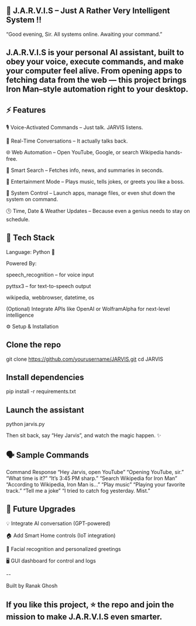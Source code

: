 🧠 J.A.R.V.I.S – Just A Rather Very Intelligent System !!
-------------------------------------------------------------
“Good evening, Sir. All systems online. Awaiting your command.”

J.A.R.V.I.S is your personal AI assistant, built to obey your voice, execute commands, and make your computer feel alive.
From opening apps to fetching data from the web — this project brings Iron Man–style automation right to your desktop.
---------------------------------------------------------------------------------------

⚡ Features 
-------------
🎙️ Voice-Activated Commands – Just talk. JARVIS listens.

💬 Real-Time Conversations – It actually talks back.

🌐 Web Automation – Open YouTube, Google, or search Wikipedia hands-free.

🧠 Smart Search – Fetches info, news, and summaries in seconds.

🎵 Entertainment Mode – Plays music, tells jokes, or greets you like a boss.

🧩 System Control – Launch apps, manage files, or even shut down the system on command.

🕒 Time, Date & Weather Updates – Because even a genius needs to stay on schedule.

🧰 Tech Stack
-------------------------
Language: Python 🐍

Powered By:

speech_recognition – for voice input

pyttsx3 – for text-to-speech output

wikipedia, webbrowser, datetime, os

(Optional) Integrate APIs like OpenAI or WolframAlpha for next-level intelligence

⚙️ Setup & Installation

Clone the repo
--------------
git clone https://github.com/yourusername/JARVIS.git
cd JARVIS


Install dependencies
----
pip install -r requirements.txt


Launch the assistant
----
python jarvis.py


Then sit back, say “Hey Jarvis”, and watch the magic happen. ✨

🗣️ Sample Commands
-------
Command	Response
“Hey Jarvis, open YouTube”	“Opening YouTube, sir.”
“What time is it?”	“It’s 3:45 PM sharp.”
“Search Wikipedia for Iron Man”	“According to Wikipedia, Iron Man is…”
“Play music”	“Playing your favorite track.”
“Tell me a joke”	“I tried to catch fog yesterday. Mist.”

🚀 Future Upgrades
----

💡 Integrate AI conversation (GPT-powered)

🏠 Add Smart Home controls (IoT integration)

🧬 Facial recognition and personalized greetings

🖥️ GUI dashboard for control and logs

--

Built by Ranak Ghosh


If you like this project, ⭐ the repo and join the mission to make J.A.R.V.I.S even smarter.
---
